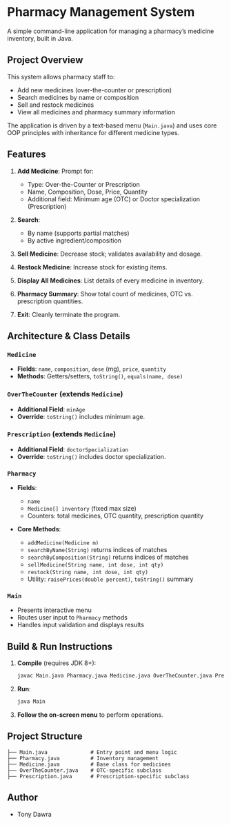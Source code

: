 # Pharmacy Management System

A simple command-line application for managing a pharmacy’s medicine inventory, built in Java.

## Project Overview

This system allows pharmacy staff to:

* Add new medicines (over-the-counter or prescription)
* Search medicines by name or composition
* Sell and restock medicines
* View all medicines and pharmacy summary information

The application is driven by a text-based menu (`Main.java`) and uses core OOP principles with inheritance for different medicine types.

## Features

1. **Add Medicine**: Prompt for:

   * Type: Over-the-Counter or Prescription
   * Name, Composition, Dose, Price, Quantity
   * Additional field: Minimum age (OTC) or Doctor specialization (Prescription)
2. **Search**:

   * By name (supports partial matches)
   * By active ingredient/composition
3. **Sell Medicine**: Decrease stock; validates availability and dosage.
4. **Restock Medicine**: Increase stock for existing items.
5. **Display All Medicines**: List details of every medicine in inventory.
6. **Pharmacy Summary**: Show total count of medicines, OTC vs. prescription quantities.
7. **Exit**: Cleanly terminate the program.

## Architecture & Class Details

### `Medicine`

* **Fields**: `name`, `composition`, `dose` (mg), `price`, `quantity`
* **Methods**: Getters/setters, `toString()`, `equals(name, dose)`

### `OverTheCounter` (extends `Medicine`)

* **Additional Field**: `minAge`
* **Override**: `toString()` includes minimum age.

### `Prescription` (extends `Medicine`)

* **Additional Field**: `doctorSpecialization`
* **Override**: `toString()` includes doctor specialization.

### `Pharmacy`

* **Fields**:

  * `name`
  * `Medicine[] inventory` (fixed max size)
  * Counters: total medicines, OTC quantity, prescription quantity
* **Core Methods**:

  * `addMedicine(Medicine m)`
  * `searchByName(String)` returns indices of matches
  * `searchByComposition(String)` returns indices of matches
  * `sellMedicine(String name, int dose, int qty)`
  * `restock(String name, int dose, int qty)`
  * Utility: `raisePrices(double percent)`, `toString()` summary

### `Main`

* Presents interactive menu
* Routes user input to `Pharmacy` methods
* Handles input validation and displays results

## Build & Run Instructions

1. **Compile** (requires JDK 8+):

   ```bash
   javac Main.java Pharmacy.java Medicine.java OverTheCounter.java Prescription.java
   ```
2. **Run**:

   ```bash
   java Main
   ```
3. **Follow the on-screen menu** to perform operations.

## Project Structure

```
├── Main.java              # Entry point and menu logic
├── Pharmacy.java          # Inventory management
├── Medicine.java          # Base class for medicines
├── OverTheCounter.java    # OTC-specific subclass
├── Prescription.java      # Prescription-specific subclass
```

## Author

* Tony Dawra

